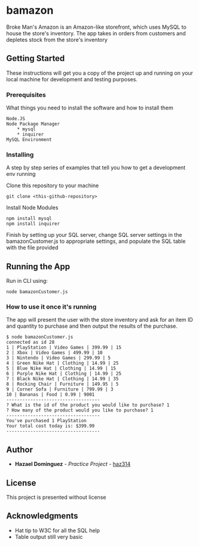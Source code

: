 # bamazon

Broke Man's Amazon is an Amazon-like storefront, which uses MySQL to house the store's inventory. The app takes in orders from customers and depletes stock from the store's inventory

## Getting Started

These instructions will get you a copy of the project up and running on your local machine for development and testing purposes.

### Prerequisites

What things you need to install the software and how to install them

```
Node.JS
Node Package Manager
    * mysql
    * inquirer
MySQL Environment
```

### Installing

A step by step series of examples that tell you how to get a development env running

Clone this repository to your machine

```
git clone <this-github-repository>
```

Install Node Modules

```
npm install mysql
npm install inquirer
```

Finish by setting up your SQL server, change SQL server settings in the bamazonCustomer.js to appropriate settings,
and populate the SQL table with the file provided

## Running the App

Run in CLI using:

```
node bamazonCustomer.js
```

### How to use it once it's running

The app will present the user with the store inventory and ask for an item ID and quantity to purchase and then output the results of the purchase.

```
$ node bamazonCustomer.js
connected as id 28
1 | PlayStation | Video Games | 399.99 | 15
2 | Xbox | Video Games | 499.99 | 10
3 | Nintendo | Video Games | 299.99 | 5
4 | Green Nike Hat | Clothing | 14.99 | 25
5 | Blue Nike Hat | Clothing | 14.99 | 15
6 | Purple Nike Hat | Clothing | 14.99 | 25
7 | Black Nike Hat | Clothing | 14.99 | 35
8 | Rocking Chair | Furniture | 149.95 | 5
9 | Corner Sofa | Furniture | 799.99 | 3
10 | Bananas | Food | 0.99 | 9001
-----------------------------------
? What is the id of the product you would like to purchase? 1
? How many of the product would you like to purchase? 1
-----------------------------------
You've purchased 1 PlayStation
Your total cost today is: $399.99
----------------------------------- 
```

## Author

* **Hazael Dominguez** - *Practice Project* - [haz314](https://github.com/haz314)

## License

This project is presented without license

## Acknowledgments

* Hat tip to W3C for all the SQL help
* Table output still very basic
